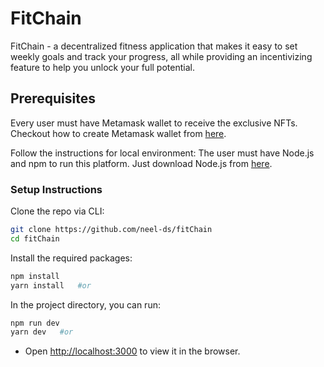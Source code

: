 # FitChain
FitChain - a decentralized fitness application that makes it easy to set weekly goals and track your progress, all while providing an incentivizing feature to help you unlock your full potential.

## Prerequisites

Every user must have Metamask wallet to receive the exclusive NFTs. Checkout how to create Metamask wallet from [here](https://polygon.technology/blog/getting-started-with-metamask-on-polygon).

Follow the instructions for local environment: The user must have Node.js and npm to run this platform. Just download Node.js from [here](https://nodejs.org/en/download/).

### Setup Instructions

Clone the repo via CLI:
```sh
git clone https://github.com/neel-ds/fitChain
cd fitChain
```

Install the required packages:
```sh
npm install 
yarn install   #or
```

In the project directory, you can run:
```sh
npm run dev
yarn dev   #or
```

- Open [http://localhost:3000](http://localhost:3000) to view it in the browser.
